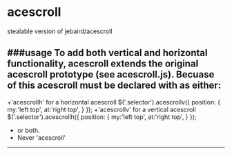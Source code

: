 acescroll
=========

stealable version of jebaird/acescroll

###usage
To add both vertical and horizontal functionality, acescroll extends the original acescroll prototype (see acescroll.js). 
Becuase of this acescroll must be declared with as either: 
--------------------------------------
+'acescrollh' for a horizontal acescroll 
	$('.selector').acescrollv({
		position: {
				my:'left top',
                at:'right top',
        }
	});
+'acescrollv' for a vertical acescroll 
	$('.selector').acescrollh({
		position: {
				my:'left top',
                at:'right top',
        }
	});
+ or both.
+ Never 'acescroll'
--------------------------------------
